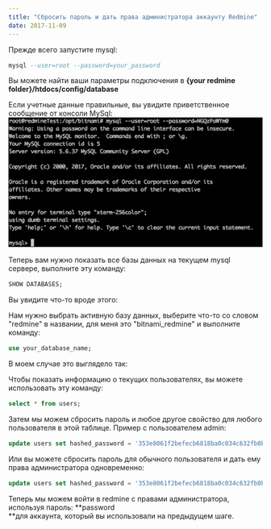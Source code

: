 ```yaml
---
title: "Сбросить пароль и дать права администратора аккаунту Redmine"
date: 2017-11-09
---
```


Прежде всего запустите mysql:

```sql
mysql --user=root --password=your_password
```

Вы можете найти ваши параметры подключения в **{your redmine folder}/htdocs/config/database**

Если учетные данные правильные, вы увидите приветственное сообщение от консоли MySql:  
![](image1.png)

Теперь вам нужно показать все базы данных на текущем mysql сервере, выполните эту команду:

```sql
SHOW DATABASES;
```

Вы увидите что-то вроде этого:

Нам нужно выбрать активную базу данных, выберите что-то со словом "redmine" в названии, для меня это "bitnami\_redmine" и выполните команду:

```sql
use your_database_name;
```

В моем случае это выглядело так:

Чтобы показать информацию о текущих пользователях, вы можете использовать эту команду:

```sql
select * from users;
```

Затем мы можем сбросить пароль и любое другое свойство для любого пользователя в этой таблице. Пример с пользователем admin:

```sql
update users set hashed_password = '353e8061f2befecb6818ba0c034c632fb0bcae1b', salt ='' where login = 'admin';
```

Или вы можете сбросить пароль для обычного пользователя и дать ему права администратора одновременно:

```sql
update users set hashed_password = '353e8061f2befecb6818ba0c034c632fb0bcae1b', salt ='', admin = 1 where login = 'user';
```

Теперь мы можем войти в redmine с правами администратора, используя пароль: **password  
**для аккаунта, который вы использовали на предыдущем шаге.
